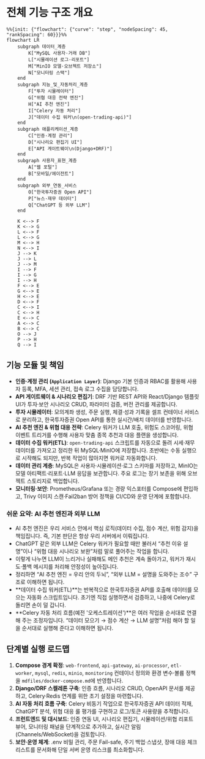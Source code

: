 # 전체 기능 구조 개요

```mermaid
%%{init: {"flowchart": {"curve": "step", "nodeSpacing": 45, "rankSpacing": 60}}}%%
flowchart LR
    subgraph 데이터_계층
        K["MySQL 사용자·거래 DB"]
        L["시뮬레이션 로그·리포트"]
        M["MinIO 모델·오브젝트 저장소"]
        N["모니터링 스택"]
    end
    subgraph 지능_및_자동처리_계층
        F["투자 시뮬레이터"]
        G["위협 대응 전략 엔진"]
        H["AI 추천 엔진"]
        I["Celery 자동 처리"]
        J["데이터 수집 워커\n(open-trading-api)"]
    end
    subgraph 애플리케이션_계층
        C["인증·계정 관리"]
        D["시나리오 편집기 UI"]
        E["API 게이트웨이\n(Django+DRF)"]
    end
    subgraph 사용자_표현_계층
        A["웹 포털"]
        B["모바일/에이전트"]
    end
    subgraph 외부_연동_서비스
        O["한국투자증권 Open API"]
        P["뉴스·재무 데이터"]
        Q["ChatGPT 등 외부 LLM"]
    end

    K <--> F
    K <--> G
    L <--> F
    L <--> G
    M <--> H
    N <--> I
    J --> K
    J --> L
    J --> M
    I --> F
    I --> G
    I --> H
    F <--> E
    G <--> E
    H <--> E
    D <--> F
    C <--> I
    C <--> H
    E <--> C
    A <--> C
    B <--> C
    O --> J
    P --> H
    Q --> I
```

## 기능 모듈 및 책임

- **인증·계정 관리 (`Application Layer`)**: Django 기본 인증과 RBAC를 활용해 사용자 등록, MFA, 세션 관리, 접속 로그 수집을 담당합니다.
- **API 게이트웨이 & 시나리오 편집기**: DRF 기반 REST API와 React/Django 템플릿 UI가 투자·보안 시나리오 CRUD, 파라미터 검증, 버전 관리를 제공합니다.
- **투자 시뮬레이터**: 모의계좌 생성, 주문 실행, 체결·성과 기록을 셀프 컨테이너 서비스로 분리하고, 한국투자증권 Open API를 통한 실시간/배치 데이터를 반영합니다.
- **AI 추천 엔진 & 위협 대응 전략**: Celery 워커가 LLM 호출, 위험도 스코어링, 위협 이벤트 트리거를 수행해 사용자 맞춤 종목 추천과 대응 플랜을 생성합니다.
- **데이터 수집 워커(ETL)**: `open-trading-api` 스크립트를 자동으로 돌려 시세·재무 데이터를 가져오고 정리한 뒤 MySQL·MinIO에 저장합니다. 초반에는 수동 실행으로 시작해도 되지만, 반복 작업이 많아지면 워커로 자동화합니다.
- **데이터 관리 계층**: MySQL은 사용자·시뮬레이션·로그 스키마를 저장하고, MinIO는 모델 아티팩트·리포트·LLM 응답을 보관합니다. 주요 로그는 장기 보존을 위해 오브젝트 스토리지로 백업합니다.
- **모니터링·보안**: Prometheus/Grafana 또는 경량 익스포터를 Compose에 편입하고, Trivy 이미지 스캔·Fail2ban 방어 정책을 CI/CD와 운영 단계에 포함합니다.

### 쉬운 요약: AI 추천 엔진과 외부 LLM

- AI 추천 엔진은 우리 서비스 안에서 핵심 로직(데이터 수집, 점수 계산, 위험 감지)을 책임집니다. 즉, 기본 판단은 항상 우리 서버에서 이뤄집니다.
- ChatGPT 같은 외부 LLM은 Celery 워커가 필요할 때만 불러서 “추천 이유 설명”이나 “위협 대응 시나리오 보완”처럼 말로 풀어주는 작업을 합니다.
- 이렇게 나누면 LLM이 느리거나 실패해도 메인 추천은 계속 돌아가고, 워커가 재시도·폴백 메시지를 처리해 안정성이 높아집니다.
- 정리하면 “AI 추천 엔진 = 우리 안의 두뇌”, “외부 LLM = 설명을 도와주는 조수” 구조로 이해하면 됩니다.
- **데이터 수집 워커(ETL)**는 반복적으로 한국투자증권 API를 호출해 데이터를 모으는 자동화 스크립트입니다. 초기엔 직접 실행하면서 검증하고, 나중에 Celery로 돌리면 손이 덜 갑니다.
- **Celery 자동 처리 흐름(예전 '오케스트레이션')**은 여러 작업을 순서대로 연결해 주는 조정자입니다. “데이터 모으기 → 점수 계산 → LLM 설명”처럼 해야 할 일을 순서대로 실행해 준다고 이해하면 됩니다.

## 단계별 실행 로드맵

1. **Compose 경계 확정**: `web-frontend`, `api-gateway`, `ai-processor`, `etl-worker`, `mysql`, `redis`, `minio`, `monitoring` 컨테이너 정의와 환경 변수·볼륨 정책을 `mdfiles/docker-compose.md`에 반영합니다.
2. **Django/DRF 스켈레톤 구축**: 인증 흐름, 시나리오 CRUD, OpenAPI 문서를 제공하고, Celery·Redis 연계를 위한 초기 설정을 마련합니다.
3. **AI 자동 처리 흐름 구축**: Celery 비동기 작업으로 한국투자증권 API 데이터 적재, ChatGPT 분석, 위협 대응 룰 평가를 구현하고 로그/토큰 사용량을 추적합니다.
4. **프런트엔드 및 대시보드**: 인증 연동 UI, 시나리오 편집기, 시뮬레이션/위협 리포트 뷰어, 모니터링 패널을 단계적으로 추가하고, 실시간 알림(Channels/WebSocket)을 검토합니다.
5. **보안·운영 체계**: .env 비밀 관리, 주문 Fail-safe, 주기 백업·스냅샷, 장애 대응 체크리스트를 문서화해 단일 서버 운영 리스크를 최소화합니다.
